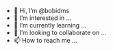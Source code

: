 - 👋 Hi, I’m @bobidms
- 👀 I’m interested in ...
- 🌱 I’m currently learning ...
- 💞️ I’m looking to collaborate on ...
- 📫 How to reach me ...

<!---
bobidms/bobidms is a ✨ special ✨ repository because its `README.md` (this file) appears on your GitHub profile.
You can click the Preview link to take a look at your changes.
--->
